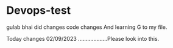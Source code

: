 # Devops-test
gulab bhai did changes code changes And learning G to my file.


Today  changes 02/09/2023 ...................Please look into this.
